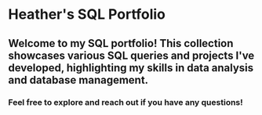 # Heather's SQL Portfolio

## Welcome to my SQL portfolio! This collection showcases various SQL queries and projects I've developed, highlighting my skills in data analysis and database management. 

### Feel free to explore and reach out if you have any questions! 
